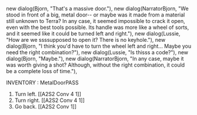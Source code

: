 new dialog(Bjorn, "That's a massive door."),
new dialog(NarratorBjorn, "We stood in front of a big, metal door-- or maybe was it made from a material still unknown to Terra? In any case, it seemed impossible to crack it open, even with the best tools possible. Its handle was more like a wheel of sorts, and it seemed like it could be turned left and right."),
new dialog(Lussie, "How are we ssssupposed to open it? There is no keyhole."),
new dialog(Bjorn, "I think you'd have to turn the wheel left and right... Maybe you need the right combination?"),
new dialog(Lussie, "Is thisss a code?"),
new dialog(Bjorn, "Maybe."),
new dialog(NarratorBjorn, "In any case, maybe it was worth giving a shot? Although, without the right combination, it could be a complete loss of time."),

INVENTORY : MetalDoorPASS

1. Turn left. [[A2S2 Conv 4 1]]
2. Turn right. [[A2S2 Conv 4 1]]
3. Go back. [[A2S2 Conv 1]]

